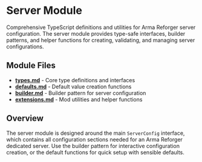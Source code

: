 # Server Module

Comprehensive TypeScript definitions and utilities for Arma Reforger server configuration. The server module provides type-safe interfaces, builder patterns, and helper functions for creating, validating, and managing server configurations.

## Module Files

- **[types.md](./types.md)** - Core type definitions and interfaces
- **[defaults.md](./defaults.md)** - Default value creation functions  
- **[builder.md](./builder.md)** - Builder pattern for server configuration
- **[extensions.md](./extensions.md)** - Mod utilities and helper functions

## Overview

The server module is designed around the main `ServerConfig` interface, which contains all configuration sections needed for an Arma Reforger dedicated server. Use the builder pattern for interactive configuration creation, or the default functions for quick setup with sensible defaults.
